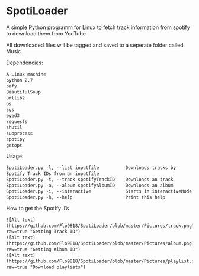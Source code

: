 # SpotiLoader
A simple Python programm for Linux to fetch track information from spotify to download them from YouTube

All downloaded files will be tagged and saved to a seperate folder called Music.

Dependencies:

    A Linux machine
    python 2.7
    pafy
    BeautifulSoup
    urllib2
    os
    sys
    eyed3
    requests
    shutil
    subprocess
    spotipy
    getopt

Usage:

    SpotiLoader.py -l, --list inputfile          Downloads tracks by Spotify Track IDs from an inputfile
    SpotiLoader.py -t, --track spotifyTrackID    Downloads an track
    SpotiLoader.py -a, --album spotifyAlbumID    Downloads an album
    SpotiLoader.py -i, --interactive             Starts in interactiveMode
    SpotiLoader.py -h, --help                    Print this help

How to get the Spotify ID:


    ![Alt text](https://github.com/Flo9818/SpotiLoader/blob/master/Pictures/track.png?raw=true "Getting Track ID")    
    ![Alt text](https://github.com/Flo9818/SpotiLoader/blob/master/Pictures/album.png?raw=true "Getting Album ID")
    ![Alt text](https://github.com/Flo9818/SpotiLoader/blob/master/Pictures/playlist.png?raw=true "Download playlists")
